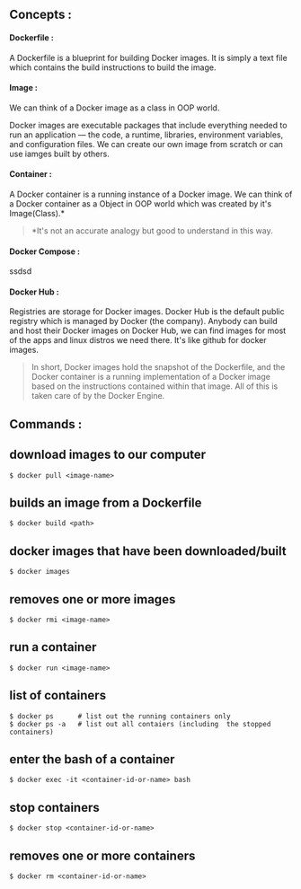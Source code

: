 ## Concepts :

#### Dockerfile :
A Dockerfile is a blueprint for building Docker images. It is simply a text file which contains the build instructions to build the image.

#### Image : 
We can think of a Docker image as a class in OOP world. 

Docker images are executable packages that include everything needed to run an application — the code, a runtime, libraries, environment variables, and configuration files. We can create our own image from scratch or can use iamges built by others.

#### Container : 
A Docker container is a running instance of a Docker image. We can think of a Docker container as a Object in OOP world which was created by it's Image(Class).* 

> *It's not an accurate analogy but good to understand in this way. 

#### Docker Compose : 
ssdsd

#### Docker Hub :
Registries are storage for Docker images. Docker Hub is the default public registry which is managed by Docker (the company). Anybody can build and host their Docker images on Docker Hub, we can find images for most of the apps and linux distros we need there. It's like github for docker images.

> In short, Docker images hold the snapshot of the Dockerfile, and the Docker container is a running implementation of a Docker image based on the instructions contained within that image. All of this is taken care of by the Docker Engine.

## Commands :

download images to our computer
----
```
$ docker pull <image-name>
```

builds an image from a Dockerfile
----
```
$ docker build <path>
```

docker images that have been downloaded/built
----
```
$ docker images
```

removes one or more images
----
````
$ docker rmi <image-name>
````

run a container
----
````
$ docker run <image-name>
````

list of containers
----
````
$ docker ps      # list out the running containers only
$ docker ps -a   # list out all contaiers (including  the stopped containers)
````

enter the bash of a container
----
````
$ docker exec -it <container-id-or-name> bash
````

stop containers
----
````
$ docker stop <container-id-or-name>
````

removes one or more containers
----
````
$ docker rm <container-id-or-name>
````